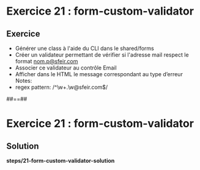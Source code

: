 <!-- .slide: class="exercice" -->
# Exercice 21 : form-custom-validator
## Exercice<br>

- Générer une class à l'aide du CLI dans le shared/forms
- Créer un validateur permettant de vérifier si l'adresse mail respect le format nom.p@sfeir.com
- Associer ce validateur au contrôle Email
- Afficher dans le HTML le message correspondant au type d’erreur
Notes:
- regex pattern: /^\w+\.\w@sfeir\.com$/

##==##

<!-- .slide: class="full-center exercice" -->
# Exercice 21 : form-custom-validator
## Solution
<b>steps/21-form-custom-validator-solution</b>
